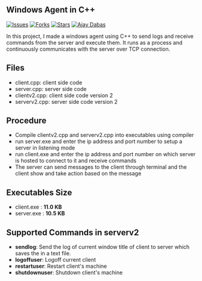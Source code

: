 ## Windows Agent in C++

[![Issues](https://img.shields.io/github/issues/dabasajay/windows-agent.svg?color=%231155cc)](https://github.com/dabasajay/windows-agent/issues)
[![Forks](https://img.shields.io/github/forks/dabasajay/windows-agent.svg?color=%231155cc)](https://github.com/dabasajay/windows-agent/network)
[![Stars](https://img.shields.io/github/stars/dabasajay/windows-agent.svg?color=%231155cc)](https://github.com/dabasajay/windows-agent/stargazers)
[![Ajay Dabas](https://img.shields.io/badge/Ajay-Dabas-ff0000.svg)](https://dabasajay.github.io/)

In this project, I made a windows agent using C++ to send logs and receive commands from the server and execute them. It runs as a process and continuously communicates with the server over TCP connection.

## Files
<ul type="square">
	<li>client.cpp: client side code</li>
	<li>server.cpp: server side code</li>
	<li>clientv2.cpp: client side code version 2</li>
	<li>serverv2.cpp: server side code version 2</li>
</ul>

## Procedure
<ul type="square">
	<li>Compile clientv2.cpp and serverv2.cpp into executables using compiler</li>
	<li>run server.exe and enter the ip address and port number to setup a server in listening mode</li>
	<li>run client.exe and enter the ip address and port number on which server is hosted to connect to it and receive commands</li>
	<li>The server can send messages to the client through terminal and the client show and take action based on the message</li>
</ul>

## Executables Size
<ul type="square">
	<li>client.exe : <strong>11.0 KB</strong></li>
	<li>server.exe : <strong>10.5 KB</strong></li>
</ul>

## Supported Commands in serverv2
<ul type="square">
	<li><strong>sendlog</strong>: Send the log of current window title of client to server which saves the in a text file.</li>
	<li><strong>logoffuser</strong>: Logoff current client</li>
	<li><strong>restartuser</strong>: Restart client's machine</li>
	<li><strong>shutdownuser</strong>: Shutdown client's machine</li>
</ul>
